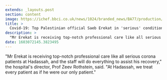 ```yaml
--- 
extends: _layouts.post 
section: content 
image: https://ichef.bbci.co.uk/news/1024/branded_news/BA77/production/_114953774_753d209c-8a5c-4d8b-885c-455135bb845f.jpg 
title: > 
  Covid-19: Top Palestinian official Saeb Erekat in 'serious' condition 
description: > 
  "Mr Erekat is receiving top-notch professional care like all serious corona patients at Hadassah, and the staff will do everything to assist his recovery," the hospital's director, Prof Zeev Rothstein, said."At Hadassah, we treat every patient as if he were our only patient." 
date: 1603072145.3823495 
--- 
```

<div><p>"Mr Erekat is receiving top-notch professional care like all serious corona patients at Hadassah, and the staff will do everything to assist his recovery," the hospital's director, Prof Zeev Rothstein, said. "At Hadassah, we treat every patient as if he were our only patient."</p></div>